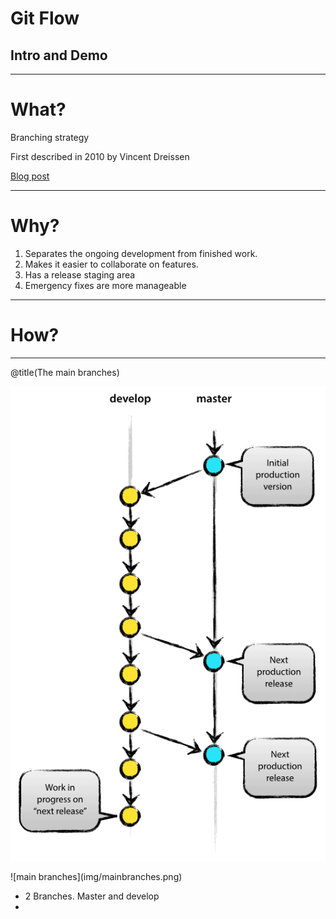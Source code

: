 # Git Flow
## Intro and Demo

---

# What?
Branching strategy 

First described in 2010 by Vincent Dreissen

[Blog post](https://nvie.com/posts/a-successful-git-branching-model/)

---

# Why?

1. Separates the ongoing development from finished work. 
2. Makes it easier to collaborate on features. 
3. Has a release staging area
4. Emergency fixes are more manageable

---

# How?

--- 
@title(The main branches)

![main branches](img/mainbranches.png)


<div class="mainbranches">
    ![main branches](img/mainbranches.png)
</div>
<div class="right">
<ul>
    <li>2 Branches. Master and develop</li>
    <li></li>
</ul>
</div>

